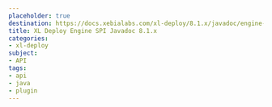 ```yaml
---
placeholder: true
destination: https://docs.xebialabs.com/xl-deploy/8.1.x/javadoc/engine-spi/index.html
title: XL Deploy Engine SPI Javadoc 8.1.x
categories:
- xl-deploy
subject:
- API
tags:
- api
- java
- plugin
---
```

